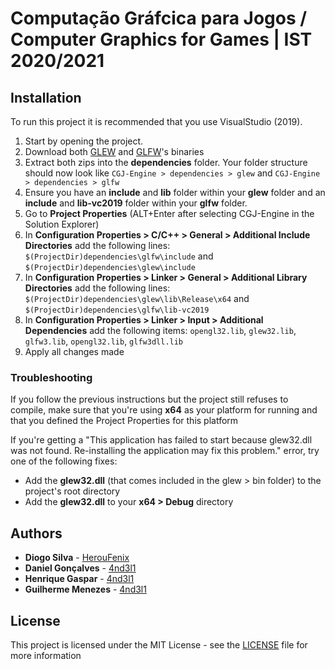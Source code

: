 # Computação Gráfcica para Jogos / Computer Graphics for Games | IST 2020/2021

## Installation
To run this project it is recommended that you use VisualStudio (2019). 
1.	Start by opening the project.
2.	Download both [GLEW](http://glew.sourceforge.net/) and [GLFW](https://www.glfw.org/download.html)\'s binaries
3.	Extract both zips into the **dependencies** folder. Your folder structure should now look like ```CGJ-Engine > dependencies > glew``` and ```CGJ-Engine > dependencies > glfw```
4.	Ensure you have an **include** and **lib** folder within your **glew** folder and an **include** and **lib-vc2019** folder within your **glfw** folder.
5.	Go to **Project Properties** (ALT+Enter after selecting CGJ-Engine in the Solution Explorer)
6.	In **Configuration Properties > C/C++ > General > Additional Include Directories** add the following lines: ```$(ProjectDir)dependencies\glfw\include``` and ```$(ProjectDir)dependencies\glew\include```
7.	In **Configuration Properties > Linker > General > Additional Library Directories** add the following lines: ```$(ProjectDir)dependencies\glew\lib\Release\x64``` and ```$(ProjectDir)dependencies\glfw\lib-vc2019```
8.	In **Configuration Properties > Linker > Input > Additional Dependencies** add the following items: ```opengl32.lib```, ```glew32.lib```, ```glfw3.lib```, ```opengl32.lib```, ```glfw3dll.lib```
9.	Apply all changes made

### Troubleshooting
If you follow the previous instructions but the project still refuses to compile, make sure that you\'re using **x64** as your platform for running and that you defined the Project Properties for this platform

If you\'re getting a "This application has failed to start because glew32.dll was not found. Re-installing the application may fix this problem." error, try one of the following fixes:
-	Add the **glew32.dll** (that comes included in the glew > bin folder) to the project\'s root directory
-	Add the **glew32.dll** to your **x64 > Debug** directory


## Authors

-   **Diogo Silva** - [HerouFenix](https://github.com/HerouFenix)
-   **Daniel Gonçalves** - [4nd3l1](https://github.com/4nd3l1)
-   **Henrique Gaspar** - [4nd3l1](https://github.com/4nd3l1)
-   **Guilherme Menezes** - [4nd3l1](https://github.com/4nd3l1)

## License

This project is licensed under the MIT License - see the [LICENSE](https://github.com/heroufenix/cgj-rose/blob/master/LICENSE) file for more information
